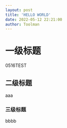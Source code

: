 ```yaml
---
layout: post
title: 'HELLO WORLD'
date: 2022-05-12 22:21:00
author: Toolman
---
```


# 一级标题

0516TEST

## 二级标题

aaa

### 三级标题

bbbb

